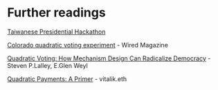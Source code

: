 # Further readings

[Taiwanese Presidential Hackathon](https://govinsider.asia/intl-en/article/audrey-tang-digital-minister-taiwan-women-in-govtech-special-report-2019)

[Colorado quadratic voting experiment](https://www.wired.com/story/colorado-quadratic-voting-experiment/) - Wired Magazine

[Quadratic Voting: How Mechanism Design Can Radicalize Democracy](https://www.aeaweb.org/articles?id=10.1257/pandp.20181002) - Steven P.Lalley, E.Glen Weyl

[Quadratic Payments: A Primer](https://vitalik.eth.limo/general/2019/12/07/quadratic.html) - vitalik.eth

